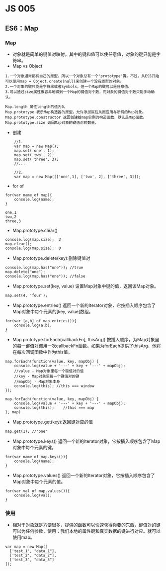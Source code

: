 # JS 005

## ES6：Map

### Map

* 对象就是简单的键值对映射。其中的键和值可以使任意值，对象的键只能是字符串。
* Map vs Object
```
1.一个对象通常都有自己的原型，所以一个对象总有一个"prototype"键。不过，从ES5开始可以使用map = Object.create(null)来创建一个没有原型的对象。
2.一个对象的键只能是字符串或者Symbols，但一个Map的键可以是任意值。
3.可以通过size属性很容易地得到一个Map的键值对个数，而对象的键值对个数只能手动确认。

Map.length 属性length的值为0。
Map.prototype 表示Map构造器的原型。允许添加属性从而应用与所有的Map对象。
Map.prototype.constructor 返回创建给map实例的构造函数，默认是Map函数。
Map.prototype.size 返回Map对象的键值对的数量。
```

* 创建
```
    //1.
    var map = new Map();
    map.set('one', 1);
    map.set('two', 2);
    map.set('three', 3);
    //...    

    //2.
    var map = new Map([['one',1], ['two', 2], ['three', 3]]);
```

* for of 
```
for(var name of map){
    console.log(name);
}

one,1
two,2
three,3
```

* Map.prototype.clear()
```
console.log(map.size);  3  
map.clear();
console.log(map.size);  0
```

* Map.prototype.delete(key):删除键值对
```
console.log(map.has("one")); //true
map.delete("one");
console.log(map.has("one")); //false
```

* Map.prototype.set(key, value) 设置Map对象中键的值，返回该Map对象。
```
map.set(4, 'four');
```

* Map.prototype.entries() 返回一个新的Iterator对象，它按插入顺序包含了Map对象中每个元素的[key, value]数组。
```
for(var [a,b] of map.entries()){
    console.log(a,b);
}
```

* Map.prototype.forEach(callbackFn[, thisArg]) 按插入顺序，为Map对象里的每一键值对调用一次callbackFn函数。如果为forEach提供了thisArg，他将在每次回调函数中作为this值。
```
map.forEach(function(value, key, mapObj) {
    console.log(value + '---' + key + '---' + mapObj);
    //value - Map对象里每一个键值对的值
    //key - Map对象里每一个键值对的键
    //mapObj - Map对象本身
    console.log(this); //this === window
});

map.forEach(function(value, key, mapObj) {
    console.log(value + '---' + key + '---' + mapObj);
    console.log(this);    //this === map
}, map)
```

* Map.prototype.get(key):返回键对应的值
```
map.get(1); //'one'
```

* Map.prototype.keys() 返回一个新的Iterator对象，它按插入顺序包含了Map对象中每个元素的键。
```
for(var name of map.keys()){
    console.log(name);
}
```

* Map.prototype.values() 返回一个新的Iterator对象，它按插入顺序包含了Map对象中每个元素的值。
```
for(var val of map.values()){
    console.log(val);
}
```

### 使用
* 相对于对象就是方便很多，提供的函数可以快速获得你要的东西，键值对的键可以为任何参数，使用：我们本地的属性键和真实数据的键进行对应。就可以使用map。
```
var map = new Map([
  ['test_1', "data_1"],
  ['test_2', "data_2"],
  ['test_3', "data_3"]
]);
```

